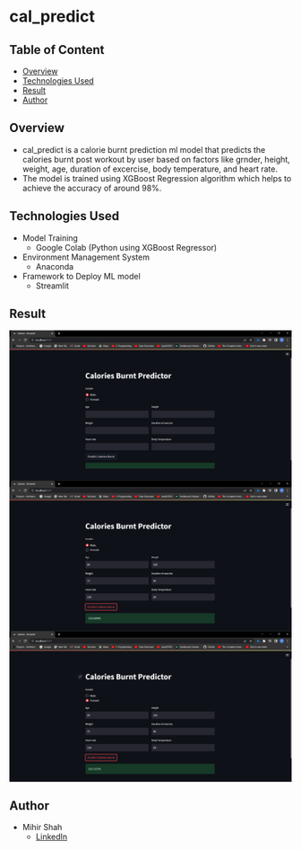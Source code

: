 # cal_predict
## Table of Content
* [Overview](https://github.com/ms070902/cal_predict/new/main?readme=1#overview)
* [Technologies Used](https://github.com/ms070902/cal_predict/new/main?readme=1#technologies-used)
* [Result](https://github.com/ms070902/cal_predict/new/main?readme=1#result)
* [Author](https://github.com/ms070902/cal_predict/new/main?readme=1#author)
## Overview
* cal_predict is a calorie burnt prediction ml model that predicts the calories burnt post workout by user based on factors like grnder, height, weight, age,
  duration of excercise, body temperature, and heart rate.
* The model is trained using XGBoost Regression algorithm which helps to achieve the accuracy of around 98%.

## Technologies Used
* Model Training
  * Google Colab (Python using XGBoost Regressor)
* Environment Management System
  * Anaconda
* Framework to Deploy ML model
  * Streamlit

## Result
<img src="./demo/home_page.png" align="center"></img>
<img src="./demo/result.png" align="center"></img>
<img src="./demo/res.png" align="center"></img>

## Author
* Mihir Shah
   * [LinkedIn](https://www.linkedin.com/in/ms070902/)
